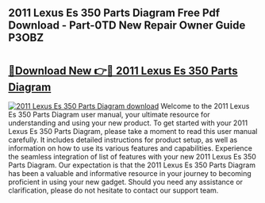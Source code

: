 ## 2011 Lexus Es 350 Parts Diagram Free Pdf Download - Part-0TD New Repair Owner Guide P3OBZ

# <h2><a href="http://dfi0vh.blite.top/?on=2011+Lexus+Es+350+Parts+Diagram">🔗Download New 👉🔴 2011 Lexus Es 350 Parts Diagram</a></h2>

[![2011 Lexus Es 350 Parts Diagram download](https://i.imgur.com/lujVjoI.png)](http://dfi0vh.blite.top/?on=2011+Lexus+Es+350+Parts+Diagram)
Welcome to the 2011 Lexus Es 350 Parts Diagram user manual, your ultimate resource for understanding and using your new product. To get started with your 2011 Lexus Es 350 Parts Diagram, please take a moment to read this user manual carefully. It includes detailed instructions for product setup, as well as information on how to use its various features and capabilities. Experience the seamless integration of list of features with your new 2011 Lexus Es 350 Parts Diagram. Our expectation is that the 2011 Lexus Es 350 Parts Diagram has been a valuable and informative resource in your journey to becoming proficient in using your new gadget. Should you need any assistance or clarification, please do not hesitate to contact our support team.
